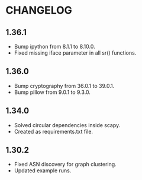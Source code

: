 CHANGELOG
=========

1.36.1
------
 * Bump ipython from 8.1.1 to 8.10.0.
 * Fixed missing iface parameter in all sr() functions.

1.36.0
------
 * Bump cryptography from 36.0.1 to 39.0.1.
 * Bump pillow from 9.0.1 to 9.3.0.

1.34.0
------
 * Solved circular dependencies inside scapy.
 * Created as requirements.txt file.

1.30.2
------
 * Fixed ASN discovery for graph clustering.
 * Updated example runs.
